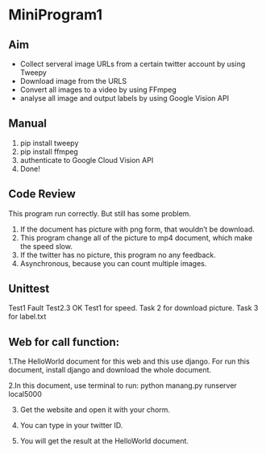 # MiniProgram1
## Aim
- Collect serveral image URLs from a certain twitter account by using Tweepy
- Download image from the URLS
- Convert all images to a video by using FFmpeg
- analyse all image and output labels by using Google Vision API

## Manual
1. pip install tweepy
2. pip install ffmpeg
3. authenticate to Google Cloud Vision API
4. Done!

## Code Review


This program run correctly. But still has some problem.


1. If the document has picture with png form, that wouldn’t be download.
2. This program change all of the picture to mp4 document, which make the speed slow.
3. If the twitter has no picture, this program no any feedback.
4. Asynchronous, because you can count multiple images.

## Unittest
Test1 Fault 
Test2.3 OK
Test1 for speed.
Task 2 for download picture. Task 3 for label.txt

## Web for call function:
1.The HelloWorld document for this web and this use django. For run this document, install django and download the whole document.

2.In this document, use terminal to run: python manang.py runserver local5000

3. Get the website and open it with your chorm.

4. You can type in your twitter ID.

5. You will get the result at the HelloWorld document.
